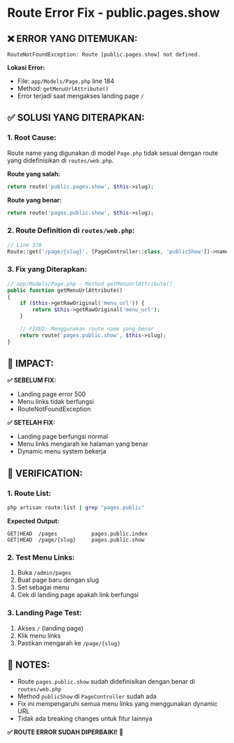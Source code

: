# Route Error Fix - public.pages.show

## ❌ **ERROR YANG DITEMUKAN:**

```
RouteNotFoundException: Route [public.pages.show] not defined.
```

**Lokasi Error:**
- File: `app/Models/Page.php` line 184
- Method: `getMenuUrlAttribute()`
- Error terjadi saat mengakses landing page `/`

## ✅ **SOLUSI YANG DITERAPKAN:**

### **1. Root Cause:**
Route name yang digunakan di model `Page.php` tidak sesuai dengan route yang didefinisikan di `routes/web.php`.

**Route yang salah:**
```php
return route('public.pages.show', $this->slug);
```

**Route yang benar:**
```php
return route('pages.public.show', $this->slug);
```

### **2. Route Definition di `routes/web.php`:**
```php
// Line 370
Route::get('/page/{slug}', [PageController::class, 'publicShow'])->name('pages.public.show');
```

### **3. Fix yang Diterapkan:**
```php
// app/Models/Page.php - Method getMenuUrlAttribute()
public function getMenuUrlAttribute()
{
    if ($this->getRawOriginal('menu_url')) {
        return $this->getRawOriginal('menu_url');
    }

    // FIXED: Menggunakan route name yang benar
    return route('pages.public.show', $this->slug);
}
```

## 🎯 **IMPACT:**

**✅ SEBELUM FIX:**
- Landing page error 500
- Menu links tidak berfungsi
- RouteNotFoundException

**✅ SETELAH FIX:**
- Landing page berfungsi normal
- Menu links mengarah ke halaman yang benar
- Dynamic menu system bekerja

## 🔧 **VERIFICATION:**

### **1. Route List:**
```bash
php artisan route:list | grep "pages.public"
```

**Expected Output:**
```
GET|HEAD  /pages           pages.public.index
GET|HEAD  /page/{slug}     pages.public.show
```

### **2. Test Menu Links:**
1. Buka `/admin/pages`
2. Buat page baru dengan slug
3. Set sebagai menu
4. Cek di landing page apakah link berfungsi

### **3. Landing Page Test:**
1. Akses `/` (landing page)
2. Klik menu links
3. Pastikan mengarah ke `/page/{slug}`

## 📝 **NOTES:**

- Route `pages.public.show` sudah didefinisikan dengan benar di `routes/web.php`
- Method `publicShow` di `PageController` sudah ada
- Fix ini mempengaruhi semua menu links yang menggunakan dynamic URL
- Tidak ada breaking changes untuk fitur lainnya

**✅ ROUTE ERROR SUDAH DIPERBAIKI!** 🎉
